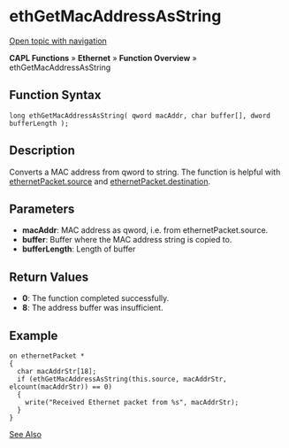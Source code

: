# ethGetMacAddressAsString

[Open topic with navigation](../../../../../CANoeDEFamily.htm#Topics/CAPLFunctions/IP/Functions/CAPLfunctionEthGetMacAddressAsString.md)

**CAPL Functions** » **Ethernet** » **Function Overview** » ethGetMacAddressAsString

## Function Syntax

```plaintext
long ethGetMacAddressAsString( qword macAddr, char buffer[], dword bufferLength );
```

## Description

Converts a MAC address from qword to string. The function is helpful with [ethernetPacket.source](../Objects/CAPLfunctionEthernetPacket.md) and [ethernetPacket.destination](../Objects/CAPLfunctionEthernetPacket.md).

## Parameters

- **macAddr**: MAC address as qword, i.e. from ethernetPacket.source.
- **buffer**: Buffer where the MAC address string is copied to.
- **bufferLength**: Length of buffer

## Return Values

- **0**: The function completed successfully.
- **8**: The address buffer was insufficient.

## Example

```plaintext
on ethernetPacket *
{
  char macAddrStr[18];
  if (ethGetMacAddressAsString(this.source, macAddrStr, elcount(macAddrStr)) == 0)
  {
    write("Received Ethernet packet from %s", macAddrStr);
  }
}
```

[See Also](javascript:void(0);)